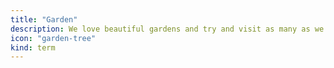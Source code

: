 ```yaml
---
title: "Garden"
description: We love beautiful gardens and try and visit as many as we can wherever we travel.
icon: "garden-tree"
kind: term
---
```

